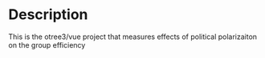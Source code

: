# Description
This is the otree3/vue project that measures effects of political polarizaiton on the group efficiency

